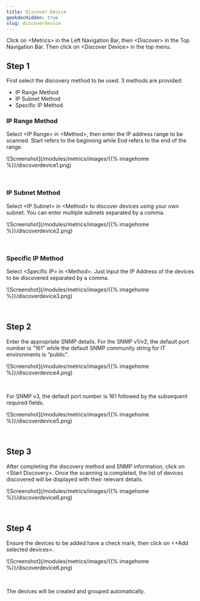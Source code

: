```yaml
---
title: Discover Device
geekdocHidden: true
slug: discoverdevice
---
```


Click on \<Metrics> in the Left Navigation Bar, then \<Discover> in the Top Navigation Bar. Then click on \<Discover Device> in the top menu.

## Step 1
First select the discovery method to be used. 3 methods are provided:
* IP Range Method
* IP Subnet Method
* Specific IP Method

### IP Range Method
Select \<IP Range> in \<Method>, then enter the IP address range to be scanned. Start refers to the beginning while End refers to the end of the range. 

![Screenshot](/modules/metrics/images/{{% imagehome %}}/discoverdevice1.png)

&nbsp;

### IP Subnet Method
Select \<IP Subnet> in \<Method> to discover devices using your own subnet. You can enter multiple subnets separated by a comma.

![Screenshot](/modules/metrics/images/{{% imagehome %}}/discoverdevice2.png)

&nbsp;

### Specific IP Method
Select \<Specific IP> in \<Method>. Just input the IP Address of the devices to be discovered separated by a comma. 

![Screenshot](/modules/metrics/images/{{% imagehome %}}/discoverdevice3.png)

&nbsp;

## Step 2

Enter the appropriate SNMP details. For the SNMP v1/v2, the default port number is “161” while the default SNMP community string for IT environments is “public”. 

![Screenshot](/modules/metrics/images/{{% imagehome %}}/discoverdevice4.png)

&nbsp;

For SNMP v3, the default port number is 161 followed by the subsequent required fields. 

![Screenshot](/modules/metrics/images/{{% imagehome %}}/discoverdevice5.png)

&nbsp;

## Step 3

After completing the discovery method and SNMP information, click on \<Start Discovery>. Once the scanning is completed, the list of devices discovered will be displayed with their relevant details.

![Screenshot](/modules/metrics/images/{{% imagehome %}}/discoverdevice6.png)

&nbsp;

## Step 4

Ensure the devices to be added have a check mark, then click on <+Add selected devices>. 

![Screenshot](/modules/metrics/images/{{% imagehome %}}/discoverdevice6.png)

&nbsp;

The devices will be created and grouped automatically.


